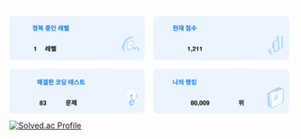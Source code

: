 ![PROGRAMMERS](https://raw.githubusercontent.com/AN-NOYING/github-programmers-rank/refs/heads/master/lib/result.svg)
[![Solved.ac Profile](http://mazassumnida.wtf/api/v2/generate_badge?boj=annoying_kr)](https://solved.ac/annoying_kr/)
